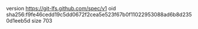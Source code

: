 version https://git-lfs.github.com/spec/v1
oid sha256:f9fe46cedd19c5dd0672f2cea5e523f67b0f11022953088ad6b8d2350d1eeb5d
size 703
